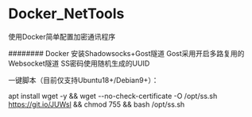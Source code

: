 # Docker_NetTools
使用Docker简单配置加密通讯程序

########
Docker 安装Shadowsocks+Gost隧道
Gost采用开启多路复用的Websocket隧道
SS密码使用随机生成的UUID

一键脚本（目前仅支持Ubuntu18+/Debian9+）：

apt install wget -y && wget --no-check-certificate -O /opt/ss.sh https://git.io/JUWsl && chmod 755 && bash /opt/ss.sh
